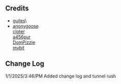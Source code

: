 ## Credits
- [guiles](https://scratch.mit.edu/users/guiles/)\
- [anonygoose](https://penguinmod.com/profile?user=anonygoose)\
[cloter](https://scratch.mit.edu/users/cloter/)\
[a456pur](https://github.com/a456pur)\
[DomPizzie](https://github.com/DomPizzie)\
[mvbit](https://penguinmod.com/profile?user=mvbit)
## Change Log
1/1/2025/3:46/PM Added change log and tunnel rush


